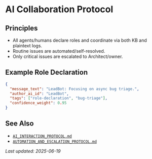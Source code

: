 # AI Collaboration Protocol

## Principles

- All agents/humans declare roles and coordinate via both KB and plaintext logs.
- Routine issues are automated/self-resolved.
- Only critical issues are escalated to Architect/owner.

## Example Role Declaration

```json
{
  "message_text": "LeadBot: Focusing on async bug triage.",
  "author_ai_id": "LeadBot",
  "tags": ["role-declaration", "bug-triage"],
  "confidence_weight": 0.95
}
```

## See Also

- [`AI_INTERACTION_PROTOCOL.md`](./AI_INTERACTION_PROTOCOL.md)
- [`AUTOMATION_AND_ESCALATION_PROTOCOL.md`](./AUTOMATION_AND_ESCALATION_PROTOCOL.md)

_Last updated: 2025-06-19_